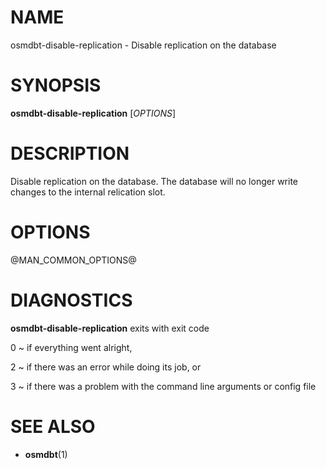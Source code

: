 
# NAME

osmdbt-disable-replication - Disable replication on the database


# SYNOPSIS

**osmdbt-disable-replication** \[*OPTIONS*\]


# DESCRIPTION

Disable replication on the database. The database will no longer write changes
to the internal relication slot.


# OPTIONS

@MAN_COMMON_OPTIONS@

# DIAGNOSTICS

**osmdbt-disable-replication** exits with exit code

0
  ~ if everything went alright,

2
  ~ if there was an error while doing its job, or

3
  ~ if there was a problem with the command line arguments or config file


# SEE ALSO

* **osmdbt**(1)

